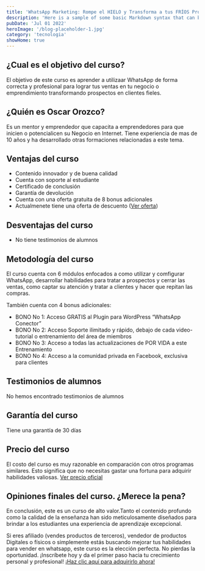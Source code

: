 ```yaml
---
title: 'WhatsApp Marketing: Rompe el HIELO y Transforma a tus FRÍOS Prospectos en CLIENTES fieles'
description: 'Here is a sample of some basic Markdown syntax that can be used when writing Markdown content in Astro.'
pubDate: 'Jul 01 2022'
heroImage: '/blog-placeholder-1.jpg'
category: 'tecnologia'
showHome: true
---
```

## ¿Cual es el objetivo del curso?

El objetivo de este curso es aprender a utilizaar WhatsApp de forma correcta y profesional para lograr tus ventas en tu negocio o emprendimiento transformando prospectos en clientes fieles.

## ¿Quién es Oscar Orozco?

Es un mentor y emprendedor que capacita a emprendedores para que inicien o potencialicen su Negocio en Internet. Tiene experiencia de mas de 10 años y ha desarrollado otras formaciones relacionadas a este tema.

## Ventajas del curso

* Contenido innovador y de buena calidad
* Cuenta con soporte al estudiante
* Certificado de conclusión
* Garantía de devolución
* Cuenta con una oferta gratuita de 8 bonus adicionales
* Actualmenete tiene una oferta de descuento ([Ver oferta](https://www.genome.gov/))

## Desventajas del curso

* No tiene testimonios de alumnos

## Metodología del curso

El curso cuenta con 6 módulos enfocados a como utilizar y comfigurar WhatsApp, desarrollar habilidades para tratar a prospectos y cerrar las ventas, como captar su atención y tratar a clientes y hacer que repitan las compras.

También cuenta con 4 bonus adicionales:

* BONO No 1: Acceso GRATIS al Plugin para WordPress “WhatsApp Conector”
* BONO No 2: Acceso Soporte ilimitado y rápido, debajo de cada video-tutorial o entrenamiento del área de miembros
* BONO No 3: Acceso a todas las actualizaciones de POR VIDA a este Entrenamiento
* BONO No 4: Acceso a la comunidad privada en Facebook, exclusiva para clientes

## Testimonios de alumnos

No hemos encontrado testimonios de alumnos

## Garantía del curso

Tiene una garantía de 30 días

## Precio del curso

El costo del curso es muy razonable en comparación con otros programas similares. Esto significa que no necesitas gastar una fortuna para adquirir habilidades valiosas. [Ver precio oficial](https://www.genome.gov/)

## Opiniones finales del curso. ¿Merece la pena?

En conclusión, este es un curso de alto valor.Tanto el contenido profundo como la calidad de la enseñanza han sido meticulosamente diseñados para brindar a los estudiantes una experiencia de aprendizaje excepcional.

Si eres afiliado (vendes productos de terceros), vendedor de productos Digitales o físicos o simplemente estás buscando mejorar tus habilidades para vender en whatsapp, este curso es la elección perfecta. No pierdas la oportunidad. ¡Inscríbete hoy y da el primer paso hacia tu crecimiento personal y profesional! [¡Haz clic aquí para adquirirlo ahora!](https://www.genome.gov/)
